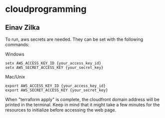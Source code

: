 # cloudprogramming

## Einav Zilka

To run, aws secrets are needed. They can be set with the following commands:

Windows

```
setx AWS_ACCESS_KEY_ID {your_access_key_id}
setx AWS_SECRET_ACCESS_KEY {your_secret_key}
```

Mac/Unix

```
export AWS_ACCESS_KEY_ID {your_access_key_id}
export AWS_SECRET_ACCESS_KEY {your_secret_key}
```

When "terraform apply" is complete, the cloudfront domain address will be printed in the terminal.
Keep in mind that it might take a few minutes for the resources to initialize before accessing the web page.
